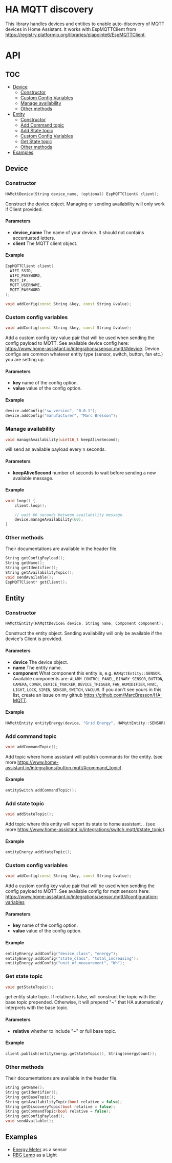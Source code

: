 # HA MQTT discovery

This library handles devices and entities to enable auto-discovery of MQTT devices in Home Assistant. It works with EspMQTTClient from https://registry.platformio.org/libraries/plapointe6/EspMQTTClient.

# API

## TOC

- [Device](#device)
  - [Constructor](#constructor)
  - [Custom Config Variables](#custom-config-variables)
  - [Manage availability](#manage-availability)
  - [Other methods](#other-methods)
- [Entity](#entity)
  - [Constructor](#constructor-1)
  - [Add Command topic](#add-command-topic)
  - [Add State topic](#add-state-topic)
  - [Custom Config Variables](#custom-config-variables-1)
  - [Get State topic](#get-state-topic)
  - [Other methods](#other-methods-1)
- [Examples](#examples)

## Device

### Constructor

```cpp
HAMqttDevice(String device_name, (optional) EspMQTTClient& client);
```

Construct the device object. Managing or sending availability will only work if Client provided.

#### Parameters

- **device_name** The name of your device. It should not contains accentuated letters.
- **client** The MQTT client object.

#### Example

```cpp
EspMQTTClient client(
  WIFI_SSID,
  WIFI_PASSWORD,
  MQTT_IP,
  MQTT_USERNAME,
  MQTT_PASSWORD
);

void addConfig(const String &key, const String &value);
```

### Custom config variables

```cpp
void addConfig(const String &key, const String &value);
```

Add a custom config key value pair that will be used when sending the config payload to MQTT. See available device config here: https://www.home-assistant.io/integrations/sensor.mqtt/#device. Device configs are common whatever entity type (sensor, switch, button, fan etc.) you are setting up.

#### Parameters

- **key** name of the config option.
- **value** value of the config option.

#### Example

```cpp
device.addConfig("sw_version", "0.0.1");
device.addConfig("manufacturer", "Marc Bresson");
```

### Manage availability

```cpp
void manageAvailability(uint16_t keepAliveSecond);
```

will send an available payload every n seconds.

#### Parameters

- **keepAliveSecond** number of seconds to wait before sending a new available message.

#### Example

```cpp
void loop() {
    client.loop();

    // wait 60 seconds between availability message.
    device.manageAvailability(60);
}
```

### Other methods

Their documentations are available in the header file.

```cpp
String getConfigPayload();
String getName();
String getIdentifier();
String getAvailabilityTopic();
void sendAvailable();
EspMQTTClient* getClient();
```

## Entity

### Constructor

```cpp
HAMqttEntity(HAMqttDevice& device, String name, Component component);
```

Construct the entity object. Sending availability will only be available if the device's Client is provided.

#### Parameters

- **device** The device object.
- **name** The entity name.
- **component** What component this entity is, e.g. `HAMqttEntity::SENSOR`. Available components are: `ALARM_CONTROL_PANEL`, `BINARY_SENSOR`, `BUTTON`, `CAMERA`, `COVER`, `DEVICE_TRACKER`, `DEVICE_TRIGGER`, `FAN`, `HUMIDIFIER`, `HVAC`, `LIGHT`, `LOCK`, `SIREN`, `SENSOR`, `SWITCH`, `VACUUM`. If you don't see yours in this list, create an issue on my github https://github.com/MarcBresson/HA-MQTT.

#### Example

```cpp
HAMqttEntity entityEnergy(device, "Grid Energy", HAMqttEntity::SENSOR);
```

### Add command topic

```cpp
void addCommandTopic();
```

Add topic where home assistant will publish commands for the entity. (see more https://www.home-assistant.io/integrations/button.mqtt/#command_topic).

#### Example

```cpp
entitySwitch.addCommandTopic();
```

### Add state topic

```cpp
void addStateTopic();
```

Add topic where this entity will report its state to home assistant. . (see more https://www.home-assistant.io/integrations/switch.mqtt/#state_topic).

#### Example

```cpp
entityEnergy.addStateTopic();
```

### Custom config variables

```cpp
void addConfig(const String &key, const String &value);
```

Add a custom config key value pair that will be used when sending the config payload to MQTT. See available config for mqtt sensors here: https://www.home-assistant.io/integrations/sensor.mqtt/#configuration-variables

#### Parameters

- **key** name of the config option.
- **value** value of the config option.

#### Example

```cpp
entityEnergy.addConfig("device_class", "energy");
entityEnergy.addConfig("state_class", "total_increasing");
entityEnergy.addConfig("unit_of_measurement", "Wh");
```

### Get state topic

```cpp
void getStateTopic();
```

get entity state topic. If relative is false, will construct the topic with the base topic prepended. Otherwise, it will prepend "~" that HA automatically interprets with the base topic.

#### Parameters

- **relative** whether to include "~" or full base topic.

#### Example

```cpp
client.publish(entityEnergy.getStateTopic(), String(energyCount));
```

### Other methods

Their documentations are available in the header file.

```cpp
String getName();
String getIdentifier();
String getBaseTopic();
String getAvailabilityTopic(bool relative = false);
String getDiscoveryTopic(bool relative = false);
String getCommandTopic(bool relative = false);
String getConfigPayload();
void sendAvailable();
```

## Examples

- [Energy Meter](examples/energy_metter.cpp) as a sensor
- [RBG Lamp](examples/rgb_lamp.cpp) as a Light
